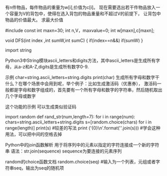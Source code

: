 有n件物品，每件物品的重量为w[i],价值为c[i]。
现在需要选出若干件物品放入一个容量为V的背包中，使得在选入背包的物品重量和不超过V的前提下，
让背包中物品的价值最大。
求最大价值


#include<cstdio>
const int maxn=30;
int n,V，maxvalue=0;
int w[maxn],c[maxn];

void DFS(int index ,int sumW,int sumC)
{
	if(index==n&&)
		if(sumW)
}



import string


Python3中String模块ascii_letters和digits方法，其中ascii_letters是生成所有字母，从a-z和A-Z,digits是生成所有数字0-9.

示例
char=string.ascii_letters+string.digits
print(char)
生成所有字母和数字干什么？在哪个场景中会用到呢，举个例子：比如生成激活码（优惠券），
激活码一般都是字母和数字组成的，首先要有一个所有字母和数字的字符串，然后随机取出几个字母或数字

这个功能的示例
可以生成类似验证码


import random
def rand_str(num,length=7):
    for i in range(num):
        chars=string.ascii_letters+string.digits
        s=[random.choice(chars) for i in range(length)]
        print(s)  #较差的写法
        print ('{0}\n'.format(''.join(s)))   #学会这种用法，可以把中间的空格去掉

Python中的join函数解析
用于将序列中的元素以指定的字符连接成一个新的字符串
语法：str.join(sequence)  sequence为要连接的元素序列


random的choice函数文档
random.choice(seq) #输入为一个列表，元组或者字符串seq，输出为seq的随机项
